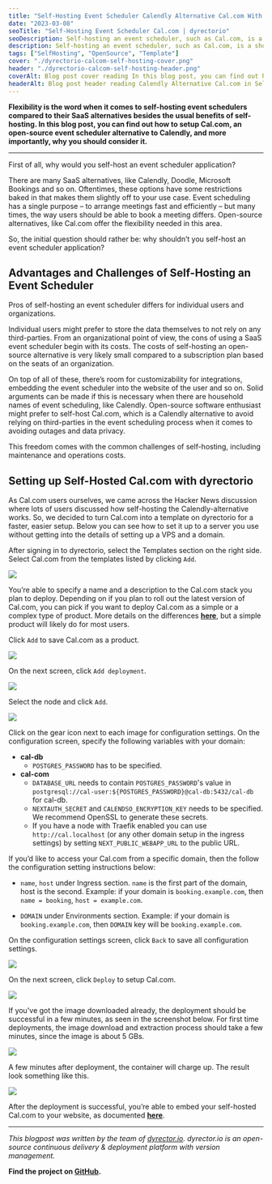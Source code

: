 ```yaml
---
title: "Self-Hosting Event Scheduler Calendly Alternative Cal.com With dyrectorio"
date: "2023-03-08"
seoTitle: "Self-Hosting Event Scheduler Cal.com | dyrectorio"
seoDescription: Self-hosting an event scheduler, such as Cal.com, is a shortcut towards flexibility. Learn how you can self-host the Calendly alternative.
description: Self-hosting an event scheduler, such as Cal.com, is a shortcut towards flexibility. Learn how you can self-host the Calendly alternative.
tags: ["SelfHosting", "OpenSource", "Template"]
cover: "./dyrectorio-calcom-self-hosting-cover.png"
header: "./dyrectorio-calcom-self-hosting-header.png"
coverAlt: Blog post cover reading In this blog post, you can find out how to setup Cal.com, an open-source vent scheduler alternative to Calendly, and more importantly, why you should consider it. Learn how you can set it up with dyrectorio.
headerAlt: Blog post header reading Calendly Alternative Cal.com in Self Hosted category.
---
```


**Flexibility is the word when it comes to self-hosting event schedulers compared to their SaaS alternatives besides the usual benefits of self-hosting. In this blog post, you can find out how to setup Cal.com, an open-source event scheduler alternative to Calendly, and more importantly, why you should consider it.**

---

First of all, why would you self-host an event scheduler application?

There are many SaaS alternatives, like Calendly, Doodle, Microsoft Bookings and so on. Oftentimes, these options have some restrictions baked in that makes them slightly off to your use case. Event scheduling has a single purpose – to arrange meetings fast and efficiently – but many times, the way users should be able to book a meeting differs. Open-source alternatives, like Cal.com offer the flexibility needed in this area.

So, the initial question should rather be: why shouldn’t you self-host an event scheduler application?

## Advantages and Challenges of Self-Hosting an Event Scheduler

Pros of self-hosting an event scheduler differs for individual users and organizations.

Individual users might prefer to store the data themselves to not rely on any third-parties. From an organizational point of view, the cons of using a SaaS event scheduler begin with its costs. The costs of self-hosting an open-source alternative is very likely small compared to a subscription plan based on the seats of an organization.

On top of all of these, there’s room for customizability for integrations, embedding the event scheduler into the website of the user and so on. Solid arguments can be made if this is necessary when there are household names of event scheduling, like Calendly. Open-source software enthusiast might prefer to self-host Cal.com, which is a Calendly alternative to avoid relying on third-parties in the event scheduling process when it comes to avoiding outages and data privacy.

This freedom comes with the common challenges of self-hosting, including maintenance and operations costs.

## Setting up Self-Hosted Cal.com with dyrectorio

As Cal.com users ourselves, we came across the Hacker News discussion where lots of users discussed how self-hosting the Calendly-alternative works. So, we decided to turn Cal.com into a template on dyrectorio for a faster, easier setup. Below you can see how to set it up to a server you use without getting into the details of setting up a VPS and a domain.

After signing in to dyrectorio, select the Templates section on the right side. Select Cal.com from the templates listed by clicking `Add`.

![](dyrectorio-cal-com-self-hosting-01.png)

You’re able to specify a name and a description to the Cal.com stack you plan to deploy. Depending on if you plan to roll out the latest version of Cal.com, you can pick if you want to deploy Cal.com as a simple or a complex type of product. More details on the differences **[here](https://docs.dyrector.io/tutorials/create-your-product)**, but a simple product will likely do for most users.

Click `Add` to save Cal.com as a product.

![](dyrectorio-cal-com-self-hosting-02.png)

On the next screen, click `Add deployment`.

![](dyrectorio-cal-com-self-hosting-03.png)

Select the node and click `Add`.

![](dyrectorio-cal-com-self-hosting-04.png)

Click on the gear icon next to each image for configuration settings. On the configuration screen, specify the following variables with your domain:

- **cal-db**
    - `POSTGRES_PASSWORD` has to be specified.
- **cal-com**
    - `DATABASE_URL` needs to contain `POSTGRES_PASSWORD`'s value in `postgresql://cal-user:${POSTGRES_PASSWORD}@cal-db:5432/cal-db` for cal-db.
    - `NEXTAUTH_SECRET` and `CALENDSO_ENCRYPTION_KEY` needs to be specified. We recommend OpenSSL to generate these secrets.
    - If you have a node with Traefik enabled you can use `http://cal.localhost` (or any other domain setup in the ingress settings) by setting `NEXT_PUBLIC_WEBAPP_URL` to the public URL.

If you’d like to access your Cal.com from a specific domain, then the follow the configuration setting instructions below: 

- `name`, `host` under Ingress section. `name` is the first part of the domain, host is the second. Example: if your domain is `booking.example.com`, then `name = booking`, `host = example.com`. 

- `DOMAIN` under Environments section. Example: if your domain is `booking.example.com`, then `DOMAIN` key will be `booking.example.com`. 

On the configuration settings screen, click `Back` to save all configuration settings.

![](dyrectorio-cal-com-self-hosting-06.png)

On the next screen, click `Deploy` to setup Cal.com.

![](dyrectorio-cal-com-self-hosting-07.png)

If you've got the image downloaded already, the deployment should be successful in a few minutes, as seen in the screenshot below. For first time deployments, the image download and extraction process should take a few minutes, since the image is about 5 GBs.

![](dyrectorio-cal-com-self-hosting-08.png)

A few minutes after deployment, the container will charge up. The result look something like this.

![](dyrectorio-cal-com-self-hosting-09.png)

After the deployment is successful, you’re able to embed your self-hosted Cal.com to your website, as documented **[here](https://developer.cal.com/embed/set-up-your-embed)**.

---

_This blogpost was written by the team of [dyrector.io](https://dyrectorio.com). dyrector.io is an open-source continuous delivery & deployment platform with version management._

**Find the project on [GitHub](https://github.com/dyrector-io/dyrectorio/).**

